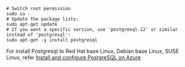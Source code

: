     # Switch root permission
    sudo su -
	# Update the package lists:
    sudo apt-get update
	# If you want a specific version, use 'postgresql-12' or similar instead of 'postgresql':
    sudo apt-get -y install postgresql

For install Postgresql to Red Hat base Linux, Debian base Linux, SUSE Linux, refer [Install and configure PostgreSQL on Azure](https://docs.microsoft.com/en-us/azure/virtual-machines/linux/postgresql-install)
